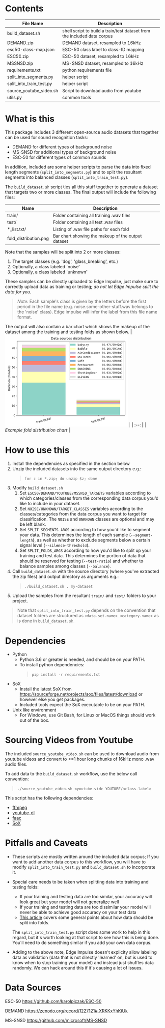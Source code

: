 # Contents
| File Name | Description |
| --- | --- |
| build_dataset.sh         | shell script to build a train/test dataset from the included data corpus |
| DEMAND.zip               | DEMAND dataset, resampled to 16kHz |
| esc50-class-map.json     | ESC-50 class label to class-ID mapping |
| ESC50.zip                | ESC-50 dataset, resampled to 16kHz |
| MSSNSD.zip               | MS-SNSD dataset, resampled to 16kHz |
| requirements.txt         | python requirements file |
| split_into_segments.py   | helper script |
| split_into_train_test.py | helper script |
| source_youtube_video.sh  | Script to download audio from youtube |
| utils.py                 | common tools |

# What is this
This package includes 3 different open-source audio datasets that together can
be used for sound recognition tasks:

* DEMAND for different types of background noise
* MS-SNSD for additional types of background noise
* ESC-50 for different types of common sounds

In addition, included are some helper scripts to parse the data into fixed
length segments (`split_into_segments.py`) and to split the resultant segments
into balanced classes (`split_into_train_test.py`). 

The `build_dataset.sh` script ties all this stuff together to generate a dataset that
targets two or more classes. The final output will include the
following files:

| Name | Description |
| --- | --- |
| train/        | Folder containing all training .wav files |
| test/         | Folder containing all test .wav files |
| *_list.txt/   | Listing of .wav file paths for each fold |
| fold_distribution.png | Bar chart showing the makeup of the output dataset |

Note that the samples will be split into 2 or more classes:

1. The target classes (e.g. 'dog', 'glass_breaking', etc.)
2. Optionally, a class labeled 'noise'
3. Optionally, a class labeled 'unknown'

These samples can be directly uploaded to Edge Impulse, just make sure to correctly upload data as training or testing; *do not let Edge Impulse split the data for you*.
> *Note:* Each sample's class is given by the letters before the first period in the file name (e.g. noise.some-other-stuff.wav belongs to the 'noise' class). Edge impulse will infer the label from this file name format.

The output will also contain a bar chart which shows the makeup of the dataset among the training and testing folds as shown below.
| ![bar charts](assets/fold_distribution.png) |
| :--: |
| *Example fold distribution chart* |

# How to use this
1. Install the dependencies as specified in the section below.
2. Unzip the included datasets into the same output directory e.g.:
   > `for z in *.zip; do unzip $z; done`
3. Modify `build_dataset.sh` 
   1. Set `ESC50/DEMAND/YOUTUBE/MSSNSD_TARGETS` variables according to which
      categories/classes from the corresponding data corpus you'd like to
      include in your dataset.
   2. Set `NOISE/UNKNOWN/TARGET_CLASSES` variables according to the
      classes/categories from the data corpus you want to target for
      classification. The `NOISE` and `UNKNOWN` classes are optional and may be
      left blank.
   3. Set `SPLIT_SEGMENTS_ARGS` according to how you'd like to segment your data. This
      determines the length of each sample (`--segment-length`), as well as whether to exclude
      segments below a certain signal level (`--silence-threshold`).
   4. Set `SPLIT_FOLDS_ARGS` according to how you'd like to split up your
      training and test data. This determines the portion of data that should be
      reserved for testing (`--test-ratio`) and whether to balance samples among
      classes (`--balance`).
4. Call `build_dataset.sh` with the source directory (where you've extracted the zip files) and output directory as arguments e.g.:
   > `./build_dataset.sh . my-dataset`
5. Upload the samples from the resultant `train/` and `test/` folders to your project.

> Note that `split_into_train_test.py` depends on the convention that dataset
> folders are structured as `<data-set-name>_<category-name>` as is done in
> `build_dataset.sh`.

# Dependencies
* Python
  * Python 3.6 or greater is needed, and should be on your PATH.
  * To install python dependencies: 
    > `pip install -r requirements.txt`
* SoX
  * Install the latest SoX from https://sourceforge.net/projects/sox/files/latest/download or however else you get packages.
  * Included tools expect the SoX executable to be on your PATH.
* Unix like environment
  * For Windows, use Git Bash, for Linux or MacOS things should work out of the box.

# Sourcing Videos from Youtube
The included `source_youtube_video.sh` can be used to download audio from
youtube videos and convert to <=1 hour long chunks of 16kHz mono .wav audio files.

To add data to the `build_dataset.sh` workflow, use the below call convention:

> `./source_youtube_video.sh <youtube-vid> YOUTUBE/<class-label>`

This script has the following dependencies:
* [ffmpeg](https://ffmpeg.org/download.html)
* [youtube-dl](http://ytdl-org.github.io/youtube-dl/download.html)
* [faac](http://faac.sourceforge.net/)
* [SoX](https://sourceforge.net/projects/sox/files/latest/download)

# Pitfalls and Caveats
* These scripts are mostly written around the included data corpus; If you want to add another data corpus to this workflow, you will have to modify `split_into_train_test.py` and `build_dataset.sh` to incorporate it.
* Special care needs to be taken when splitting data into training and testing folds:
    * If your training and testing data are too similar, your accuracy will look great but your model will not generalize well
    * If your training and testing data are too dissimilar your model will never be able to achieve good accuracy on your test data
    * [This article](https://towardsdatascience.com/train-validation-and-test-sets-72cb40cba9e7) covers some general points about how data should be split into folds.
    
  The `split_into_train_test.py` script does some work to help in this regard, but it's worth looking at that script to see how this is being done. You'll need to do something similar if you add your own data corpus.
* Adding to the above note, Edge Impulse doesn't explicity allow labeling data as validation (data that is not directly 'learned' on, but is used to know when to stop training your model) and instead just shuffles data randomly. We can hack around this if it's causing a lot of issues.

# Data Sources
ESC-50
https://github.com/karolpiczak/ESC-50

DEMAND
https://zenodo.org/record/1227121#.XRKKxYhKiUk

MS-SNSD
https://github.com/microsoft/MS-SNSD